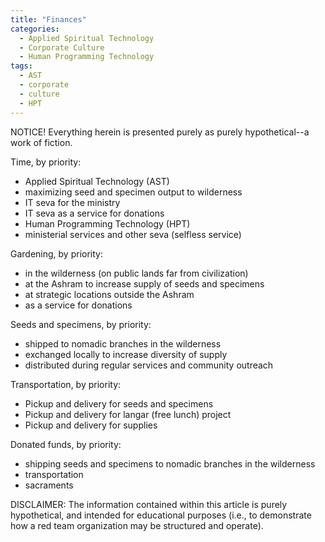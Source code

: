 ```yaml
---
title: "Finances"
categories:
  - Applied Spiritual Technology
  - Corporate Culture
  - Human Programming Technology
tags:
  - AST
  - corporate
  - culture
  - HPT
---
```


NOTICE! Everything herein is presented purely as purely hypothetical--a work of fiction.



Time, by priority:
- Applied Spiritual Technology (AST)
- maximizing seed and specimen output to wilderness
- IT seva for the ministry
- IT seva as a service for donations
- Human Programming Technology (HPT)
- ministerial services and other seva (selfless service)



Gardening, by priority:
- in the wilderness (on public lands far from civilization)
- at the Ashram to increase supply of seeds and specimens
- at strategic locations outside the Ashram
- as a service for donations



Seeds and specimens, by priority:
- shipped to nomadic branches in the wilderness
- exchanged locally to increase diversity of supply
- distributed during regular services and community outreach



Transportation, by priority:
- Pickup and delivery for seeds and specimens
- Pickup and delivery for langar (free lunch) project
- Pickup and delivery for supplies



Donated funds, by priority:
- shipping seeds and specimens to nomadic branches in the wilderness
- transportation
- sacraments



DISCLAIMER:
The information contained within this article is purely hypothetical,
and intended for educational purposes
(i.e., to demonstrate how a red team organization may be structured and operate).
